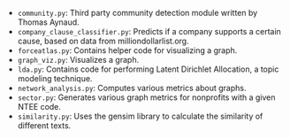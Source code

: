 - `community.py`: Third party community detection module written by Thomas Aynaud.
- `company_clause_classifier.py`: Predicts if a company supports a certain cause, based on data from milliondollarlist.org.
- `forceatlas.py`: Contains helper code for visualizing a graph.
- `graph_viz.py`: Visualizes a graph.
- `lda.py`: Contains code for performing Latent Dirichlet Allocation, a topic modeling technique.
- `network_analysis.py`: Computes various metrics about graphs.
- `sector.py`: Generates various graph metrics for nonprofits with a given NTEE code.
- `similarity.py`: Uses the gensim library to calculate the similarity of different texts.

